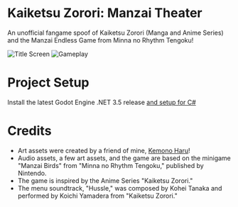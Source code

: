 # Kaiketsu Zorori: Manzai Theater
An unofficial fangame spoof of Kaiketsu Zorori (Manga and Anime Series) and the Manzai Endless Game from Minna no Rhythm Tengoku!

![Title Screen](https://github.com/NoodleSushi/Kaiketsu-Zorori-Manzai-Theater/assets/34954180/e261483c-e3ec-4a24-9b9b-a682a6674102)
![Gameplay](https://github.com/NoodleSushi/Kaiketsu-Zorori-Manzai-Theater/assets/34954180/fdacdc67-4cf9-4d60-98a8-24fa8b89b7b4)

# Project Setup
Install the latest Godot Engine .NET 3.5 release [and setup for C#](https://docs.godotengine.org/en/3.5/tutorials/scripting/c_sharp/c_sharp_basics.html)

# Credits
- Art assets were created by a friend of mine, [Kemono Haru](https://twitter.com/Kemono_Haru)!
- Audio assets, a few art assets, and the game are based on the minigame "Manzai Birds" from "Minna no Rhythm Tengoku," published by Nintendo.
- The game is inspired by the Anime Series "Kaiketsu Zorori."
- The menu soundtrack, "Hussle," was composed by Kohei Tanaka and performed by Koichi Yamadera from "Kaiketsu Zorori."
